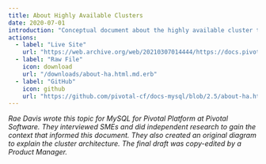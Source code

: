 ```yaml
---
title: About Highly Available Clusters
date: 2020-07-01
introduction: "Conceptual document about the highly available cluster typology for MySQL for Pivotal Platform"
actions:
  - label: "Live Site"
    url: "https://web.archive.org/web/20210307014444/https://docs.pivotal.io/p-mysql/2-5/about-ha.html"
  - label: "Raw File"
    icon: download
    url: "/downloads/about-ha.html.md.erb"
  - label: "GitHub"
    icon: github
    url: "https://github.com/pivotal-cf/docs-mysql/blob/2.5/about-ha.html.md.erb"
---
```


_Rae Davis wrote this topic for MySQL for Pivotal Platform at Pivotal Software. They interviewed SMEs and did independent research to gain the context that informed this document. They also created an original diagram to explain the cluster architecture. The final draft was copy-edited by a Product Manager._

